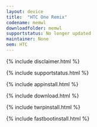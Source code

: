 ```yaml
---
layout: device
title:  "HTC One Remix"
codename: memwl
downloadfolder: memwl
supportstatus: No longer updated
maintainer: None
oem: HTC
---
```


{% include disclaimer.html %}

{% include supportstatus.html %}

{% include appinstall.html %}

{% include download.html %}

{% include twrpinstall.html %}

{% include fastbootinstall.html %}
